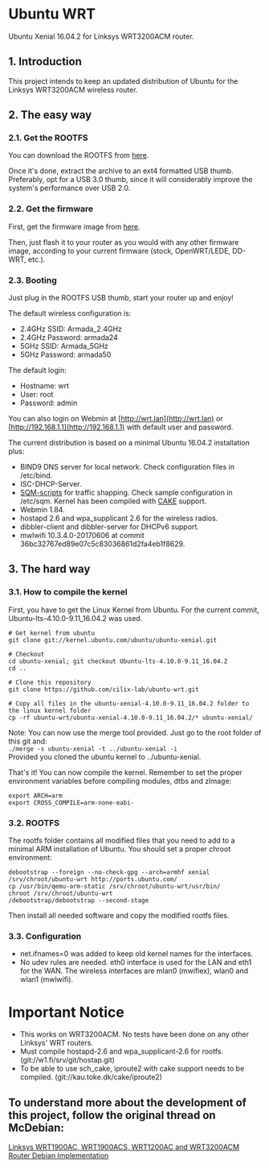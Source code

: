 # Ubuntu WRT
Ubuntu Xenial 16.04.2 for Linksys WRT3200ACM router.

## 1. Introduction
This project intends to keep an updated distribution of Ubuntu for the Linksys WRT3200ACM wireless router.

## 2. The easy way

### 2.1. Get the ROOTFS
You can download the ROOTFS from [here](https://www.mediafire.com/?ka2b0e6bwb7ssgc).  

Once it's done, extract the archive to an ext4 formatted USB thumb. Preferably, opt for a USB 3.0 thumb, since it will considerably improve the system's performance over USB 2.0.  

### 2.2. Get the firmware
First, get the firmware image from [here](https://www.mediafire.com/?lbkz95yn32r7ctd).  

Then, just flash it to your router as you would with any other firmware image, according to your current firmware (stock, OpenWRT/LEDE, DD-WRT, etc.).  

### 2.3. Booting
Just plug in the ROOTFS USB thumb, start your router up and enjoy!  

The default wireless configuration is:  

* 2.4GHz SSID: Armada_2.4GHz  
* 2.4GHz Password: armada24  
* 5GHz SSID: Armada_5GHz  
* 5GHz Password: armada50  

The default login:  

* Hostname: wrt  
* User: root  
* Password: admin  

You can also login on Webmin at [http://wrt.lan](http://wrt.lan) or [http://192.168.1.1](http://192.168.1.1) with default user and password.  

The current distribution is based on a minimal Ubuntu 16.04.2 installation plus:  

* BIND9 DNS server for local network. Check configuration files in /etc/bind.  
* ISC-DHCP-Server.  
* [SQM-scripts](https://github.com/tohojo/sqm-scripts) for traffic shapping. Check sample configuration in /etc/sqm. Kernel has been compiled with [CAKE](https://www.bufferbloat.net/projects/codel/wiki/Cake/) support.  
* Webmin 1.84.  
* hostapd 2.6 and wpa_supplicant 2.6 for the wireless radios.  
* dibbler-client and dibbler-server for DHCPv6 support.  
* mwlwifi 10.3.4.0-20170606 at commit 36bc32767ed89e07c5c83036861d2fa4eb1f8629.  

## 3. The hard way

### 3.1. How to compile the kernel
First, you have to get the Linux Kernel from Ubuntu. For the current commit, Ubuntu-lts-4.10.0-9.11_16.04.2 was used.

`# Get kernel from ubuntu`  
`git clone git://kernel.ubuntu.com/ubuntu/ubuntu-xenial.git`  

`# Checkout`  
`cd ubuntu-xenial; git checkout Ubuntu-lts-4.10.0-9.11_16.04.2`  
`cd ..`  

`# Clone this repository`  
`git clone https://github.com/cilix-lab/ubuntu-wrt.git`  

`# Copy all files in the ubuntu-xenial-4.10.0-9.11_16.04.2 folder to the linux kernel folder`  
`cp -rf ubuntu-wrt/ubuntu-xenial-4.10.0-9.11_16.04.2/* ubuntu-xenial/`  

Note: You can now use the merge tool provided. Just go to the root folder of this git and:  
`./merge -s ubuntu-xenial -t ../ubuntu-xenial -i`  
Provided you cloned the ubuntu kernel to ../ubuntu-xenial.  

That's it! You can now compile the kernel. Remember to set the proper environment variables before compiling modules, dtbs and zImage:  

`export ARCH=arm`  
`export CROSS_COMPILE=arm-none-eabi-`  

### 3.2. ROOTFS
The rootfs folder contains all modified files that you need to add to a minimal ARM installation of Ubuntu. You should set a proper chroot environment:  

`debootstrap --foreign --no-check-gpg --arch=armhf xenial /srv/chroot/ubuntu-wrt http://ports.ubuntu.com/`  
`cp /usr/bin/qemu-arm-static /srv/chroot/ubuntu-wrt/usr/bin/`  
`chroot /srv/chroot/ubuntu-wrt`  
`/debootstrap/debootstrap --second-stage`  

Then install all needed software and copy the modified rootfs files.

### 3.3. Configuration
* net.ifnames=0 was added to keep old kernel names for the interfaces.  
* No udev rules are needed. eth0 interface is used for the LAN and eth1 for the WAN. The wireless interfaces are mlan0 (mwifiex), wlan0 and wlan1 (mwlwifi).  

# Important Notice
* This works on WRT3200ACM. No tests have been done on any other Linksys' WRT routers.  
* Must compile hostapd-2.6 and wpa_supplicant-2.6 for rootfs. (git://w1.fi/srv/git/hostap.git)  
* To be able to use sch_cake, iproute2 with cake support needs to be compiled. (git://kau.toke.dk/cake/iproute2)  

## To understand more about the development of this project, follow the original thread on McDebian:
[Linksys WRT1900AC, WRT1900ACS, WRT1200AC and WRT3200ACM Router Debian Implementation](https://www.snbforums.com/threads/linksys-wrt1900ac-wrt1900acs-wrt1200ac-and-wrt3200acm-router-debian-implementation.28394/)

